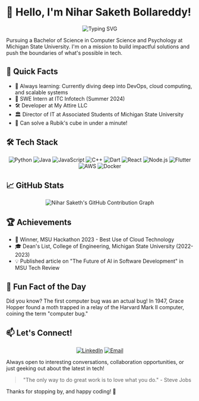 # 👋 Hello, I'm Nihar Saketh Bollareddy!

<div align="center">

![Typing SVG](https://readme-typing-svg.herokuapp.com?color=%2336BCF7&center=true&vCenter=true&width=600&lines=Software+Developer;Tech+Enthusiast;Problem+Solver)

</div>

Pursuing a Bachelor of Science in Computer Science and Psychology at Michigan State University. I'm on a mission to build impactful solutions and push the boundaries of what's possible in tech.

## 🚀 Quick Facts

- 🌱 Always learning: Currently diving deep into DevOps, cloud computing, and scalable systems
- 💼 SWE Intern at ITC Infotech (Summer 2024)
- 🛠️ Developer at My Attire LLC
- 🏛️ Director of IT at Associated Students of Michigan State University
- 🧩 Can solve a Rubik's cube in under a minute!

## 🛠️ Tech Stack

<p align="center">
  <img src="https://img.shields.io/badge/Python-3776AB?style=for-the-badge&logo=python&logoColor=white" alt="Python"/>
  <img src="https://img.shields.io/badge/Java-ED8B00?style=for-the-badge&logo=openjdk&logoColor=white" alt="Java"/>
  <img src="https://img.shields.io/badge/JavaScript-F7DF1E?style=for-the-badge&logo=javascript&logoColor=black" alt="JavaScript"/>
  <img src="https://img.shields.io/badge/C%2B%2B-00599C?style=for-the-badge&logo=c%2B%2B&logoColor=white" alt="C++"/>
  <img src="https://img.shields.io/badge/Dart-0175C2?style=for-the-badge&logo=dart&logoColor=white" alt="Dart"/>
  <img src="https://img.shields.io/badge/React-20232A?style=for-the-badge&logo=react&logoColor=61DAFB" alt="React"/>
  <img src="https://img.shields.io/badge/Node.js-43853D?style=for-the-badge&logo=node.js&logoColor=white" alt="Node.js"/>
  <img src="https://img.shields.io/badge/Flutter-02569B?style=for-the-badge&logo=flutter&logoColor=white" alt="Flutter"/>
  <img src="https://img.shields.io/badge/Amazon_AWS-232F3E?style=for-the-badge&logo=amazon-aws&logoColor=white" alt="AWS"/>
  <img src="https://img.shields.io/badge/Docker-2496ED?style=for-the-badge&logo=docker&logoColor=white" alt="Docker"/>
</p>

## 📈 GitHub Stats


<div align="center">
  <img src="https://github-profile-summary-cards.vercel.app/api/cards/profile-details?username=niharsaketh20&theme=radical" alt="Nihar Saketh's GitHub Contribution Graph" />
</div>

## 🏆 Achievements

- 🥇 Winner, MSU Hackathon 2023 - Best Use of Cloud Technology
- 🎓 Dean's List, College of Engineering, Michigan State University (2022-2023)
- 💡 Published article on "The Future of AI in Software Development" in MSU Tech Review

## 🎉 Fun Fact of the Day

Did you know? The first computer bug was an actual bug! In 1947, Grace Hopper found a moth trapped in a relay of the Harvard Mark II computer, coining the term "computer bug."

## 📫 Let's Connect!

<div align="center">
  
[![LinkedIn](https://img.shields.io/badge/LinkedIn-0077B5?style=for-the-badge&logo=linkedin&logoColor=white)](https://www.linkedin.com/in/nihar-saketh-bollareddy-9592a8279/)
[![Email](https://img.shields.io/badge/Email-D14836?style=for-the-badge&logo=gmail&logoColor=white)](mailto:bollared@msu.edu)
  
</div>

Always open to interesting conversations, collaboration opportunities, or just geeking out about the latest in tech!

<div align="center">
  
> "The only way to do great work is to love what you do." - Steve Jobs

</div>

Thanks for stopping by, and happy coding! 🚀
